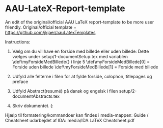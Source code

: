 # AAU-LateX-Report-template
An edit of the original/official AAU LaTeX report-template to be more user friendly.
Original/official template = https://github.com/jkjaer/aauLatexTemplates

Instructions:
1. Vælg om du vil have en forside med billede eller uden billede:
Dette vælges under setup/1-documentSetup.tex med variablen \def\myForsideMedBillede{} i linje 5
\def\myForsideMedBillede[0] = Forside uden billede
\def\myForsideMedBillede[1] = Forside med billede

2. Udfyld alle felterne i filen for at fylde forside, colophon, titlepages og preface

3. Udfyld Abstract(resumé) på dansk og engelsk i filen setup/2-documentAbstracts.tex

4. Skriv dokumentet. (:

Hjælp til formatering/kommandoer kan findes i media-mappen:
Guide / Cheatsheet udarbejdet af IDA: media/IDA LaTeX Cheatsheet.pdf
